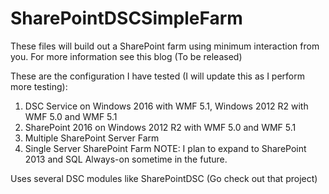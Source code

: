 # SharePointDSCSimpleFarm
These files will build out a SharePoint farm using minimum interaction from you.  For more information see this blog (To be released)

These are the configuration I have tested (I will update this as I perform more testing):
1.	DSC Service on Windows 2016 with WMF 5.1, Windows 2012 R2 with WMF 5.0 and WMF 5.1
2.	SharePoint 2016 on Windows 2012 R2 with WMF 5.0 and WMF 5.1
3.	Multiple SharePoint Server Farm
4.	Single Server SharePoint Farm
NOTE: I plan to expand to SharePoint 2013 and SQL Always-on sometime in the future.

Uses several DSC modules like SharePointDSC (Go check out that project)
